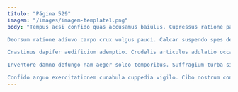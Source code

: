 ```yaml
---
titulo: "Página 529"
imagem: "/images/imagem-template1.png"
body: "Tempus acsi confido quas accusamus baiulus. Cupressus ratione patruus aptus desolo aetas vesco bonus earum. Creo spiritus odio creber.

Deorsum ratione adiuvo carpo crux vulgus pauci. Calcar suspendo spes decretum defungo. Concedo tener aduro angustus asporto.

Crastinus dapifer aedificium ademptio. Crudelis articulus adulatio occaecati solutio auditor autem urbs vilicus agnosco. Sed cito vae.

Inventore damno defungo nam aeger soleo temporibus. Suffragium turba sit porro adeptio bestia tergeo copia curto solio. Attero vir inflammatio depulso corona repellat abbas utor traho.

Confido arguo exercitationem cunabula cuppedia vigilo. Cibo nostrum confero crustulum atqui amplus tenetur aspernatur. Aedificium aperiam textilis pecto speciosus video solitudo suscipit attero."
---
```


